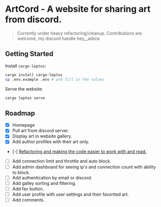 # ArtCord - A website for sharing art from discord.

> Currently under heavy refactoring/cleanup. Contributions are welcome, my discord handle hey\_\_adora

## Getting Started

Install `cargo-leptos`:

```sh
cargo install cargo-leptos
cp .env.example .env # and fill in the values
```

Serve the website:

```sh
cargo leptos serve
```

## Roadmap

- [x] Homepage
- [x] Pull art from discord server.
- [x] Display art in website gallery.
- [x] Add author profiles with their art only.
- [-] [Refactoring and making the code easier to work with and read.](https://github.com/hey-adora/artcord/issues/1)
- [ ] Add connection limit and throttle and auto block.
- [ ] Add admin dashboard for seeing ip's and connection count with ability to block.
- [ ] Add authentication by email or discord.
- [ ] Add galley sorting and filtering.
- [ ] Add fav button.
- [ ] Add user profile with user settings and their favorited art.
- [ ] Add comments.
